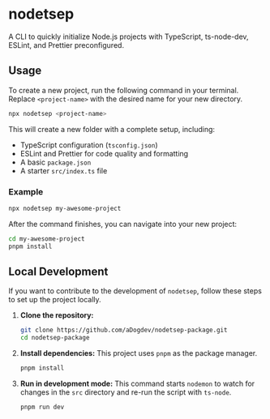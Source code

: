 # nodetsep

A CLI to quickly initialize Node.js projects with TypeScript, ts-node-dev, ESLint, and Prettier preconfigured.

## Usage

To create a new project, run the following command in your terminal. Replace `<project-name>` with the desired name for your new directory.

```bash
npx nodetsep <project-name>
```

This will create a new folder with a complete setup, including:
- TypeScript configuration (`tsconfig.json`)
- ESLint and Prettier for code quality and formatting
- A basic `package.json`
- A starter `src/index.ts` file

### Example

```bash
npx nodetsep my-awesome-project
```

After the command finishes, you can navigate into your new project:

```bash
cd my-awesome-project
pnpm install
```

## Local Development

If you want to contribute to the development of `nodetsep`, follow these steps to set up the project locally.

1.  **Clone the repository:**
    ```bash
    git clone https://github.com/aDogdev/nodetsep-package.git
    cd nodetsep-package
    ```

2.  **Install dependencies:**
    This project uses `pnpm` as the package manager.
    ```bash
    pnpm install
    ```

3.  **Run in development mode:**
    This command starts `nodemon` to watch for changes in the `src` directory and re-run the script with `ts-node`.
    ```bash
    pnpm run dev
    ```
